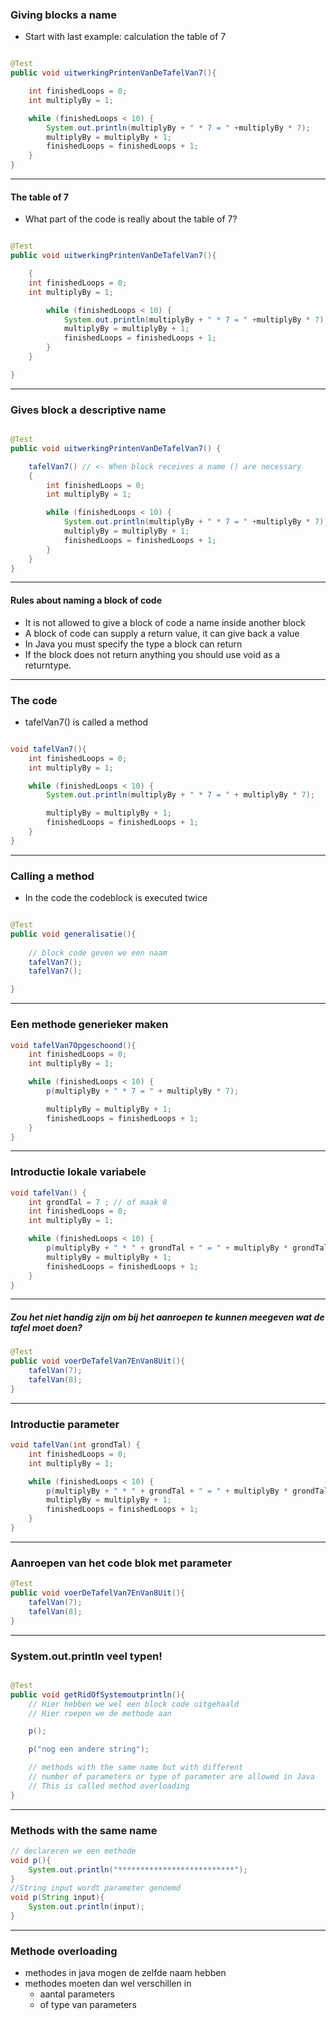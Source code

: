 ### Giving blocks a name

* Start with last example: calculation the table of 7


```java

@Test
public void uitwerkingPrintenVanDeTafelVan7(){

	int finishedLoops = 0;
	int multiplyBy = 1;

	while (finishedLoops < 10) {
		System.out.println(multiplyBy + " * 7 = " +multiplyBy * 7);
		multiplyBy = multiplyBy + 1;
		finishedLoops = finishedLoops + 1;
	}
}
```


---


#### The table of 7

* What part of the code is really about the table of 7?


```java

@Test
public void uitwerkingPrintenVanDeTafelVan7(){

	{
	int finishedLoops = 0;
	int multiplyBy = 1;

		while (finishedLoops < 10) {
			System.out.println(multiplyBy + " * 7 = " +multiplyBy * 7);
			multiplyBy = multiplyBy + 1;
			finishedLoops = finishedLoops + 1;
		}
	}

}
```



---


### Gives block a descriptive name

```java

@Test
public void uitwerkingPrintenVanDeTafelVan7() {

	tafelVan7() // <- When block receives a name () are necessary
	{
		int finishedLoops = 0;
		int multiplyBy = 1;

		while (finishedLoops < 10) {
			System.out.println(multiplyBy + " * 7 = " +multiplyBy * 7);
			multiplyBy = multiplyBy + 1;
			finishedLoops = finishedLoops + 1;
		}
	}
}
```


---


#### Rules about naming a block of code

* It is not allowed to give a block of code a name inside another block
* A block of code can supply a return value, it can give back a value
* In Java you must specify the type a block can return
* If the block does not return anything you should use void as a returntype.


---


### The code

* tafelVan7() is called a method

```java

void tafelVan7(){
	int finishedLoops = 0;
	int multiplyBy = 1;

	while (finishedLoops < 10) {
		System.out.println(multiplyBy + " * 7 = " + multiplyBy * 7);

		multiplyBy = multiplyBy + 1;
		finishedLoops = finishedLoops + 1;
	}
}
```

---


### Calling a method

* In the code the codeblock is executed twice

```java

@Test
public void generalisatie(){
	
	// block code geven we een naam
	tafelVan7();
	tafelVan7();

}
```



---


### Een methode generieker maken

```java
void tafelVan7Opgeschoond(){
	int finishedLoops = 0;
	int multiplyBy = 1;

	while (finishedLoops < 10) {
		p(multiplyBy + " * 7 = " + multiplyBy * 7);

		multiplyBy = multiplyBy + 1;
		finishedLoops = finishedLoops + 1;
	}
}
```


---

### Introductie lokale variabele

```java
void tafelVan() {
	int grondTal = 7 ; // of maak 8
	int finishedLoops = 0;
	int multiplyBy = 1;

	while (finishedLoops < 10) {
		p(multiplyBy + " * " + grondTal + " = " + multiplyBy * grondTal);
		multiplyBy = multiplyBy + 1;
		finishedLoops = finishedLoops + 1;
	}
}
```


---

##### Zou het niet handig zijn om bij het aanroepen te kunnen meegeven wat de tafel moet doen?

```java
@Test
public void voerDeTafelVan7EnVan8Uit(){
	tafelVan(7);
	tafelVan(8);
}
```


---

### Introductie parameter

```java
void tafelVan(int grondTal) {
	int finishedLoops = 0;
	int multiplyBy = 1;

	while (finishedLoops < 10) {
		p(multiplyBy + " * " + grondTal + " = " + multiplyBy * grondTal);
		multiplyBy = multiplyBy + 1;
		finishedLoops = finishedLoops + 1;
	}
}
```


---


### Aanroepen van het code blok met parameter

```java
@Test
public void voerDeTafelVan7EnVan8Uit(){
	tafelVan(7);
	tafelVan(8);
}
```


---


### System.out.println veel typen!

```java

@Test
public void getRidOfSystemoutprintln(){
	// Hier hebben we wel een block code uitgehaald
	// Hier roepen we de methode aan

	p();

	p("nog een andere string");

	// methods with the same name but with different
	// number of parameters or type of parameter are allowed in Java
	// This is called method overloading
}
```

---


### Methods with the same name

```java 
// declareren we een methode
void p(){
	System.out.println("**************************");
}
//String input wordt parameter genoemd
void p(String input){
	System.out.println(input);
}
```


---


### Methode overloading


* methodes in java mogen de zelfde naam hebben
* methodes moeten dan wel verschillen in
  * aantal parameters
  * of type van parameters


